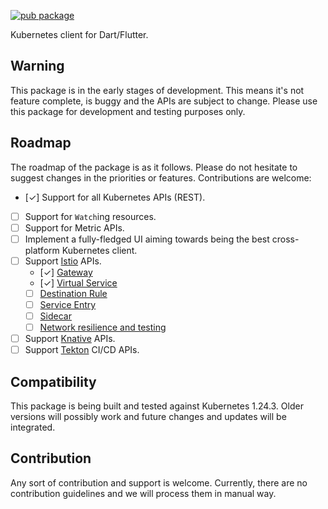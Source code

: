 [![pub package](https://img.shields.io/pub/v/kubernetes.svg)](https://pub.dartlang.org/packages/kubernetes)

Kubernetes client for Dart/Flutter.

## Warning
This package is in the early stages of development. This means it's not feature complete, is buggy and the APIs are subject to change. Please use this package for development and testing purposes only.

## Roadmap
The roadmap of the package is as it follows. Please do not hesitate to suggest changes in the priorities or features. Contributions are welcome:

- [✓] Support for all Kubernetes APIs (REST).
- [ ] Support for `Watch`ing resources.
- [ ] Support for Metric APIs.
- [ ] Implement a fully-fledged UI aiming towards being the best cross-platform Kubernetes client.
- [ ] Support [Istio](https://istio.io) APIs.
  - [✓] [Gateway](https://istio.io/latest/docs/reference/config/networking/gateway/)
  - [✓] [Virtual Service](https://istio.io/latest/docs/reference/config/networking/virtual-service/)
  - [ ] [Destination Rule](https://istio.io/latest/docs/reference/config/networking/destination-rule/)
  - [ ] [Service Entry](https://istio.io/latest/docs/reference/config/networking/service-entry/)
  - [ ] [Sidecar](https://istio.io/latest/docs/reference/config/networking/sidecar/)
  - [ ] [Network resilience and testing](https://istio.io/latest/docs/concepts/traffic-management/#network-resilience-and-testing)
- [ ] Support [Knative](https://knative.dev) APIs.
- [ ] Support [Tekton](https://tekton.dev/) CI/CD APIs.

## Compatibility
This package is being built and tested against Kubernetes 1.24.3. Older versions will possibly work and future changes and updates will be integrated.

## Contribution
Any sort of contribution and support is welcome. Currently, there are no contribution guidelines and we will process them in manual way.
